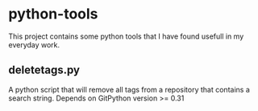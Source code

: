 python-tools
============
This project contains some python tools that I have found usefull in my everyday work.

deletetags.py
-------------
A python script that will remove all tags from a repository that contains a search string.
Depends on GitPython version >= 0.31
